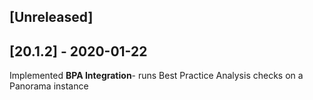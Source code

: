 ## [Unreleased]


## [20.1.2] - 2020-01-22
Implemented **BPA Integration**- runs Best Practice Analysis checks on a Panorama instance